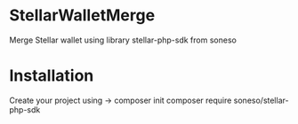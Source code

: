 # StellarWalletMerge
Merge Stellar wallet using library stellar-php-sdk from soneso

# Installation
Create your project using -> composer init
composer require soneso/stellar-php-sdk
